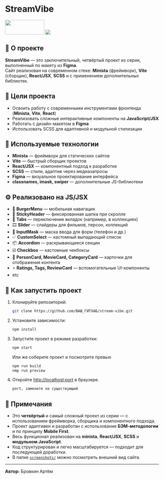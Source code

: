 # StreamVibe

<img src="https://minista.qranoko.jp/assets/images/logo.svg" width="128" height="48" />
<img src="https://skillicons.dev/icons?i=jsx,vite,scss,js,figma" />
<!-- Добавьте скриншот главной страницы, если есть -->
<!-- <img src="screenshots/home.png" width="100%" /> -->

## 🚀 О проекте

**StreamVibe** — это заключительный, четвёртый проект из серии, выполненный по макету из **Figma**.  
Сайт реализован на современном стеке: **Minista** (фреймворк), **Vite** (сборщик), **React/JSX**, **SCSS** и с применением дополнительных библиотек.

## 🎯 Цели проекта

- Освоить работу с современными инструментами фронтенда (**Minista**, **Vite**, **React**)
- Реализовать сложные интерактивные компоненты на **JavaScript/JSX**
- Работать с дизайн-макетом в **Figma**
- Использовать SCSS для адаптивной и модульной стилизации

## 🧰 Используемые технологии

- **Minista** — фреймворк для статических сайтов
- **Vite** — быстрый сборщик проектов
- **React/JSX** — компонентный подход к разработке
- **SCSS** — стили, адаптив через медиазапросы
- **Figma** — визуальное проектирование интерфейса
- **classnames, imask, swiper** — дополнительные JS-библиотеки

## ⚙️ Реализовано на JS/JSX

- 🍔 **BurgerMenu** — мобильная навигация
- 📌 **StickyHeader** — фиксированная шапка при скролле
- 🧩 **Tabs** — переключение вкладок (например, в коллекциях)
- 🎞 **Slider** — слайдеры для фильмов, персон, коллекций
- 🧾 **InputMask** — маска ввода для форм (телефон и др.)
- ✅ **CustomSelect** — кастомный выпадающий список
- 📦 **Accordion** — раскрывающиеся секции
- ☑️ **Checkbox** — кастомные чекбоксы
- 🧩 **PersonCard, MovieCard, CategoryCard** — карточки для отображения контента
- ⭐ **Ratings, Tags, ReviewCard** — вспомогательные UI-компоненты
- etc

## 🧪 Как запустить проект

1. Клонируйте репозиторий:
   ```bash
   git clone https://github.com/ВАШ_ГИТХАБ/stream-vibe.git
   ```
2. Установите зависимости:
   ```bash
   npm install
   ```
3. Запустите проект в режиме разработки:
   ```bash
   npm start
   ```
   
   Или же соберите проект и посмотрите превью

   ```bash
   npm run build
   nmp run preview
   ```
   
5. Откройте [http://localhost:port](http://localhost:port) в браузере.

   ```bash
   port, замените на существующий
   ```

## 📝 Примечания

- Это **четвёртый** и самый сложный проект из серии — с использованием фреймворка, сборщика и компонентного подхода.
- Проект адаптивен и разработан c использование **БЭМ-методологии** и по принципу **Mobile First**.
- Весь функционал реализован на **minista**, **React/JSX**, **SCSS** и **модульном JavaScript**.
- Код структурирован и легко масштабируется — подходит для последующей доработки.
- В папке [`screenshots/`](./screenshots/) можно посмотреть внешний вид сайта.

---

**Автор:** Бровкин Артём
